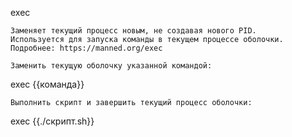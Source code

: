 
exec

    Заменяет текущий процесс новым, не создавая нового PID.
    Используется для запуска команды в текущем процессе оболочки.
    Подробнее: https://manned.org/exec

    Заменить текущую оболочку указанной командой:

exec {{команда}}

    Выполнить скрипт и завершить текущий процесс оболочки:

exec {{./скрипт.sh}}
